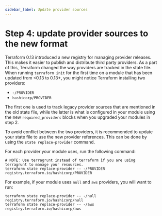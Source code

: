 ```yaml
---
sidebar_label: Update provider sources
---
```


# Step 4: update provider sources to the new format

Terraform 0.13 introduced a new registry for managing provider releases. This makes it easier to publish and distribute
third party providers. As a part of this, Terraform changed the way providers are tracked in the state file. When
running `terraform init` for the first time on a module that has been updated from &lt;0.13 to 0.13+, you might notice
Terraform installing two providers:

- `-/PROVIDER`
- `hashicorp/PROVIDER`

The first one is used to track legacy provider sources that are mentioned in the old state file, while the latter is
what is configured in your module using the new `required_providers` blocks when you upgraded your modules in step 2.

To avoid conflict between the two providers, it is recommended to update your state file to use the new provider
references. This can be done by using the `state replace-provider` command.

For each provider your module uses, run the following command:

```
# NOTE: Use terragrunt instead of terraform if you are using terragrunt to manage your resources.
terraform state replace-provider -- -/PROVIDER registry.terraform.io/hashicorp/PROVIDER
```

For example, if your module uses `null` and `aws` providers, you will want to run:

```
terraform state replace-provider -- -/null registry.terraform.io/hashicorp/null
terraform state replace-provider -- -/aws registry.terraform.io/hashicorp/aws
```
